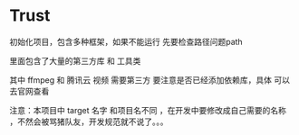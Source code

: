 # Trust
初始化项目，包含多种框架，如果不能运行 先要检查路径问题path

里面包含了大量的第三方库 和 工具类 

其中 ffmpeg  和 腾讯云 视频  需要第三方 要注意是否已经添加依赖库，具体 可以 去官网查看

注意：本项目中 target 名字 和项目名不同 ，在开发中要修改成自己需要的名称 ，不然会被骂猪队友，开发规范就不说了。。。


